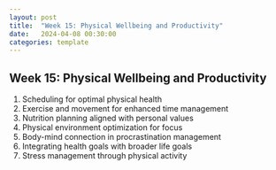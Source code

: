 ```yaml
---
layout: post
title:  "Week 15: Physical Wellbeing and Productivity"
date:   2024-04-08 00:30:00
categories: template
---
```



## Week 15: Physical Wellbeing and Productivity
1. Scheduling for optimal physical health
2. Exercise and movement for enhanced time management
3. Nutrition planning aligned with personal values
4. Physical environment optimization for focus
5. Body-mind connection in procrastination management
6. Integrating health goals with broader life goals
7. Stress management through physical activity

